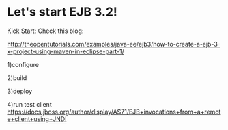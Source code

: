 Let's start EJB 3.2!
===

Kick Start:
Check this blog:

http://theopentutorials.com/examples/java-ee/ejb3/how-to-create-a-ejb-3-x-project-using-maven-in-eclipse-part-1/

1)configure

2)build

3)deploy

4)run test client
https://docs.jboss.org/author/display/AS71/EJB+invocations+from+a+remote+client+using+JNDI